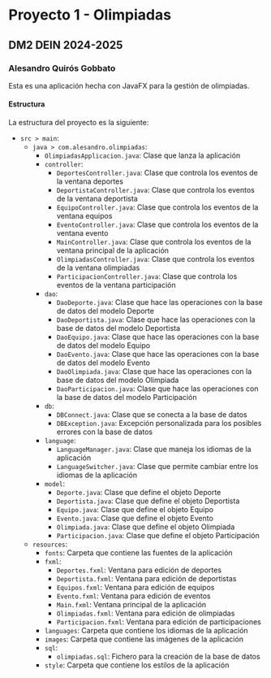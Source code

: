 # Proyecto 1 - Olimpiadas
## DM2 DEIN 2024-2025
### Alesandro Quirós Gobbato

Esta es una aplicación hecha con JavaFX para la gestión de olimpiadas.

#### Estructura

La estructura del proyecto es la siguiente:
- `src > main`:
  - `java > com.alesandro.olimpiadas`:
    - `OlimpiadasApplicacion.java`: Clase que lanza la aplicación
    - `controller`:
      - `DeportesController.java`: Clase que controla los eventos de la ventana deportes
      - `DeportistaController.java`: Clase que controla los eventos de la ventana deportista
      - `EquipoController.java`: Clase que controla los eventos de la ventana equipos
      - `EventoController.java`: Clase que controla los eventos de la ventana evento
      - `MainController.java`: Clase que controla los eventos de la ventana principal de la aplicación
      - `OlimpiadasController.java`: Clase que controla los eventos de la ventana olimpiadas
      - `ParticipacionController.java`: Clase que controla los eventos de la ventana participación
    - `dao`:
      - `DaoDeporte.java`: Clase que hace las operaciones con la base de datos del modelo Deporte
      - `DaoDeportista.java`: Clase que hace las operaciones con la base de datos del modelo Deportista
      - `DaoEquipo.java`: Clase que hace las operaciones con la base de datos del modelo Equipo
      - `DaoEvento.java`: Clase que hace las operaciones con la base de datos del modelo Evento
      - `DaoOlimpiada.java`: Clase que hace las operaciones con la base de datos del modelo Olimpiada
      - `DaoParticipacion.java`: Clase que hace las operaciones con la base de datos del modelo Participación
    - `db`:
      - `DBConnect.java`: Clase que se conecta a la base de datos
      - `DBException.java`: Excepción personalizada para los posibles errores con la base de datos
    - `language`:
      - `LanguageManager.java`: Clase que maneja los idiomas de la aplicación
      - `LanguageSwitcher.java`: Clase que permite cambiar entre los idiomas de la aplicación
    - `model`:
      - `Deporte.java`: Clase que define el objeto Deporte
      - `Deportista.java`: Clase que define el objeto Deportista
      - `Equipo.java`: Clase que define el objeto Equipo
      - `Evento.java`: Clase que define el objeto Evento
      - `Olimpiada.java`: Clase que define el objeto Olimpiada
      - `Participacion.java`: Clase que define el objeto Participación
  - `resources`:
    - `fonts`: Carpeta que contiene las fuentes de la aplicación
    - `fxml`:
      - `Deportes.fxml`: Ventana para edición de deportes
      - `Deportista.fxml`: Ventana para edición de deportistas
      - `Equipos.fxml`: Ventana para edición de equipos
      - `Evento.fxml`: Ventana para edición de eventos
      - `Main.fxml`: Ventana principal de la aplicación
      - `Olimpiadas.fxml`: Ventana para edición de olimpiadas
      - `Participacion.fxml`: Ventana para edición de participaciones
    - `languages`: Carpeta que contiene los idiomas de la aplicación
    - `images`: Carpeta que contiene las imágenes de la aplicación
    - `sql`:
      - `olimpiadas.sql`: Fichero para la creación de la base de datos
    - `style`: Carpeta que contiene los estilos de la aplicación
